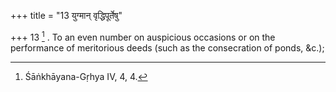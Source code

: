 +++
title = "13 युग्मान् वृद्धिपूर्तेषु"

+++
13 [^6] . To an even number on auspicious occasions or on the performance of meritorious deeds (such as the consecration of ponds, &c.);


[^6]:  Śāṅkhāyana-Gṛhya IV, 4, 4.
